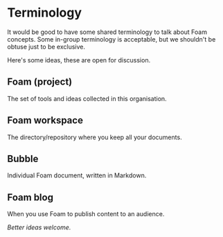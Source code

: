 # Terminology

It would be good to have some shared terminology to talk about Foam concepts. Some in-group terminology is acceptable, but we shouldn't be obtuse just to be exclusive.

Here's some ideas, these are open for discussion.

## Foam (project)

The set of tools and ideas collected in this organisation.

## Foam workspace

The directory/repository where you keep all your documents.

## Bubble

Individual Foam document, written in Markdown.

## Foam blog

When you use Foam to publish content to an audience.

_Better ideas welcome._

